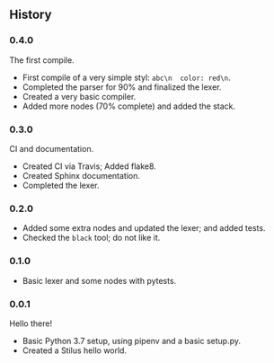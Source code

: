 ## History

### 0.4.0 

The first compile.

 - First compile of a very simple styl: `abc\n  color: red\n`.
 - Completed the parser for 90% and finalized the lexer.
 - Created a very basic compiler.
 - Added more nodes (70% complete) and added the stack.

### 0.3.0

CI and documentation.

 - Created CI via Travis; Added flake8.
 - Created Sphinx documentation.
 - Completed the lexer.

### 0.2.0

 - Added some extra nodes and updated the lexer; and added tests.
 - Checked the `black` tool; do not like it.
 
### 0.1.0

 - Basic lexer and some nodes with pytests.


### 0.0.1

Hello there!

 - Basic Python 3.7 setup, using pipenv and a basic setup.py.
 - Created a Stilus hello world.